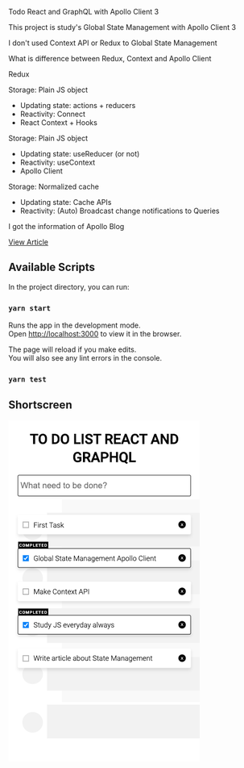 Todo React and GraphQL with Apollo Client 3

This project is study's Global State Management with Apollo Client 3

I don't used Context API or Redux to Global State Management

What is difference between Redux, Context and Apollo Client


Redux

Storage: Plain JS object
- Updating state: actions + reducers
- Reactivity: Connect
- React Context + Hooks

Storage: Plain JS object
- Updating state: useReducer (or not)
- Reactivity: useContext
- Apollo Client

Storage: Normalized cache
- Updating state: Cache APIs
- Reactivity: (Auto) Broadcast change notifications to Queries

I got the information of Apollo Blog

[View Article](https://www.apollographql.com/blog/dispatch-this-using-apollo-client-3-as-a-state-management-solution/)

## Available Scripts

In the project directory, you can run:

### `yarn start`

Runs the app in the development mode.<br />
Open [http://localhost:3000](http://localhost:3000) to view it in the browser.

The page will reload if you make edits.<br />
You will also see any lint errors in the console.

### `yarn test`


## Shortscreen

![alt](./todos.png)


